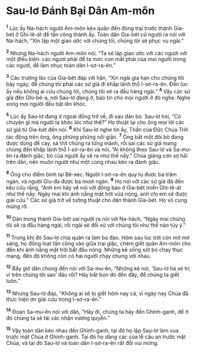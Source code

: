 # Sau-lơ Ðánh Bại Dân Am-môn
<sup><b>1</b></sup> Lúc ấy Na-hách người Am-môn kéo quân đến đóng trại trước thành Gia-bét ở Ghi-lê-át để tấn công thành ấy. Toàn dân Gia-bét cử người ra nói với Na-hách, “Xin lập một giao ước với chúng tôi, chúng tôi sẽ phục vụ ngài.”

<sup><b>2</b></sup> Nhưng Na-hách người Am-môn nói, “Ta sẽ lập giao ước với các ngươi với một điều kiện: các ngươi phải để ta móc con mắt phải của mọi người trong các ngươi, để làm nhục toàn dân I-sơ-ra-ên.”

<sup><b>3</b></sup> Các trưởng lão của Gia-bét đáp với hắn, “Xin ngài gia hạn cho chúng tôi bảy ngày, để chúng tôi phái các sứ giả đi khắp lãnh thổ I-sơ-ra-ên. Ðến lúc ấy nếu không ai cứu chúng tôi, chúng tôi sẽ ra đầu hàng ngài.” <sup><b>4</b></sup> Vậy các sứ giả đến Ghi-bê-a, nơi Sau-lơ đang ở, báo tin cho mọi người ở đó nghe. Nghe xong mọi người đều bật lên khóc.

<sup><b>5</b></sup> Lúc ấy Sau-lơ đang ở ngoài đồng trở về, đi sau đàn bò. Sau-lơ hỏi, “Có chuyện gì mà người ta khóc lóc như thế?” Họ thuật lại cho ông mọi lời các sứ giả từ Gia-bét đến nói. <sup><b>6</b></sup> Khi Sau-lơ nghe tin ấy, Thần của Ðức Chúa Trời tác động trên ông, ông phừng phừng nổi giận. <sup><b>7</b></sup> Ông bắt một đôi bò đang được dùng để cày, sả thịt chúng ra từng mảnh, rồi sai các sứ giả mang chúng đến khắp lãnh thổ I-sơ-ra-ên và nói, “Ai không theo Sau-lơ và Sa-mu-ên ra đánh giặc, bò của người ấy sẽ ra như thế nầy.” Chúa giáng cơn sợ hãi trên dân, nên muôn người như một cùng nhau kéo ra đánh giặc.

<sup><b>8</b></sup> Ông cho điểm binh tại Bê-xéc. Người I-sơ-ra-ên quy tụ được ba trăm ngàn, và người Giu-đa được ba mươi ngàn. <sup><b>9</b></sup> Họ nói với các sứ giả đã đến kêu cứu rằng, “Anh em hãy về nói với đồng bào ở Gia-bét miền Ghi-lê-át như thế nầy: Ngày mai khi ánh nắng mặt trời vừa nóng, anh chị em sẽ được giải cứu.” Các sứ giả trở về tường thuật cho dân thành Gia-bét. Họ vô cùng mừng rỡ.

<sup><b>10</b></sup> Dân trong thành Gia-bét sai người ra nói với Na-hách, “Ngày mai chúng tôi sẽ ra đầu hàng ngài, rồi ngài sẽ đối xử với chúng tôi như thế nào tùy ý.”

<sup><b>11</b></sup> Trong khi đó Sau-lơ chia quân ra làm ba đạo. Hôm sau lúc trời còn mờ mờ sáng, họ đồng loạt tấn công vào giữa trại giặc, chém giết quân Am-môn cho đến khi ánh nắng mặt trời bắt đầu nóng. Những kẻ sống sót bỏ chạy thục mạng, đến độ không còn có hai người chạy chung với nhau.

<sup><b>12</b></sup> Bấy giờ dân chúng đến nói với Sa-mu-ên, “Những kẻ nói, ‘Sau-lơ há sẽ trị vì trên chúng tôi sao’ đâu rồi? Hãy bắt bọn đó đến đây, để chúng ta giết luôn.”

<sup><b>13</b></sup> Nhưng Sau-lơ đáp, “Không ai sẽ bị giết hôm nay cả, vì ngày nay Chúa đã thực hiện ơn giải cứu trong I-sơ-ra-ên.”

<sup><b>14</b></sup> Ðoạn Sa-mu-ên nói với dân, “Hãy đi, chúng ta hãy đến Ghinh-ganh, để ở đó chúng ta sẽ tái xác nhận vương quyền.”

<sup><b>15</b></sup> Vậy toàn dân kéo nhau đến Ghinh-ganh, tại đó họ lập Sau-lơ làm vua trước mặt Chúa ở Ghinh-ganh. Tại đó họ dâng các của lễ cầu an trước mặt Chúa, và tại đó Sau-lơ và toàn dân I-sơ-ra-ên rất đỗi vui mừng.
